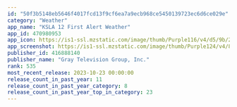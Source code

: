 ```yaml
---
id: "50f3b5148eb5646f4017fcd13f9cf6ea7a9ecb968ce5450139723ec6d6ce029e"
category: "Weather"
app_name: "KSLA 12 First Alert Weather"
app_id: 470980953
app_icon: https://is1-ssl.mzstatic.com/image/thumb/Purple116/v4/d5/9b/2a/d59b2a3d-e279-5962-5ffc-6618de263b6f/AppIcon-1x_U007emarketing-0-4-0-85-220.jpeg/1024x1024bb.png
app_screenshot: https://is1-ssl.mzstatic.com/image/thumb/Purple124/v4/89/9e/bd/899ebdc0-0ed6-d25e-bd1b-9f29c291f553/pr_source.png/1242x2688bb.png
publisher_id: 416888140
publisher_name: "Gray Television Group, Inc."
rank: 535
most_recent_release: 2023-10-23 00:00:00
release_count_in_past_year: 11
release_count_in_past_year_category: 8
release_count_in_past_year_top_in_category: 23
---
```

